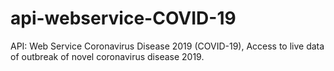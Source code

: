 # api-webservice-COVID-19
API: Web Service Coronavirus Disease 2019 (COVID-19), Access to live data of outbreak of novel coronavirus disease 2019.
